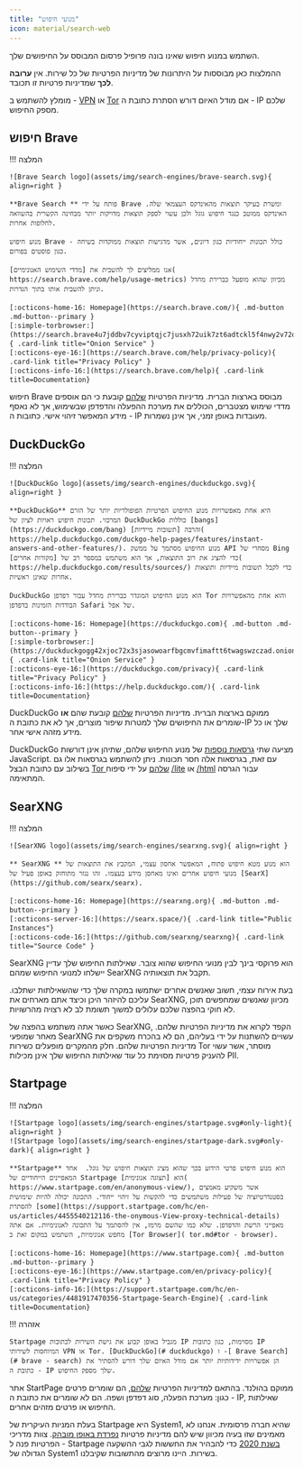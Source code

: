 ```yaml
---
title: "מנועי חיפוש"
icon: material/search-web
---
```


השתמש במנוע חיפוש שאינו בונה פרופיל פרסום המבוסס על החיפושים שלך.

ההמלצות כאן מבוססות על היתרונות של מדיניות הפרטיות של כל שירות. אין **ערובה לכך** שמדיניות פרטיות זו תכובד.

מומלץ להשתמש ב - [VPN](vpn.md) או [Tor](https://www.torproject.org/) אם מודל האיום דורש הסתרת כתובת ה - IP שלכם מספק החיפוש.

## חיפוש Brave

!!! המלצה

    ![Brave Search logo](assets/img/search-engines/brave-search.svg){ align=right }
    
    **Brave Search ** פותח על ידי Brave ומשרת בעיקר תוצאות מהאינדקס העצמאי שלה. האינדקס ממוטב כנגד חיפוש גוגל ולכן עשוי לספק תוצאות מדויקות יותר מבחינה הקשרית בהשוואה לחלופות אחרות.
    
    מנוע חיפוש Brave כולל תכונות ייחודיות כגון דיונים, אשר מדגישות תוצאות ממוקדות בשיחה - כגון פוסטים בפורום.
    
    אנו ממליצים לך להשבית את [מדדי השימוש האנונימיים]( https://search.brave.com/help/usage-metrics) מכיוון שהוא מופעל כברירת מחדל וניתן להשבית אותו בתוך הגדרות.
    
    [:octicons-home-16: Homepage](https://search.brave.com/){ .md-button .md-button--primary }
    [:simple-torbrowser:](https://search.brave4u7jddbv7cyviptqjc7jusxh72uik7zt6adtckl5f4nwy2v72qd.onion){ .card-link title="Onion Service" }
    [:octicons-eye-16:](https://search.brave.com/help/privacy-policy){ .card-link title="Privacy Policy" }
    [:octicons-info-16:](https://search.brave.com/help){ .card-link title=Documentation}

חיפוש Brave מבוסס בארצות הברית. מדיניות הפרטיות [שלהם](https://search.brave.com/help/privacy-policy) קובעת כי הם אוספים מדדי שימוש מצטברים, הכוללים את מערכת ההפעלה והדפדפן שבשימוש, אך לא נאסף מידע המאפשר זיהוי אישי. כתובות ה - IP מעובדות באופן זמני, אך אינן נשמרות.

## DuckDuckGo

!!! המלצה

    ![DuckDuckGo logo](assets/img/search-engines/duckduckgo.svg){ align=right }
    
    **DuckDuckGo** היא אחת מאפשרויות מנוע החיפוש הפרטיות הפופולריות יותר של הזרם המרכזי. תכונות חיפוש ראויות לציון של DuckDuckGo כוללות [bangs](https://duckduckgo.com/bang) והרבה [תשובות מיידיות]( https://help.duckduckgo.com/duckgo-help-pages/features/instant-answers-and-other-features/). מנוע החיפוש מסתמך על ממשק API מסחרי של Bing כדי להציג את רוב התוצאות, אך הוא משתמש במספר רב של [מקורות אחרים]( https://help.duckduckgo.com/results/sources/) כדי לקבל תשובות מיידיות ותוצאות אחרות שאינן ראשיות.
    
    DuckDuckGo הוא מנוע החיפוש המוגדר כברירת מחדל עבור דפדפן Tor והוא אחת מהאפשרויות הבודדות הזמינות בדפדפן Safari של אפל.
    
    [:octicons-home-16: Homepage](https://duckduckgo.com){ .md-button .md-button--primary }
    [:simple-torbrowser:](https://duckduckgogg42xjoc72x3sjasowoarfbgcmvfimaftt6twagswzczad.onion){ .card-link title="Onion Service" }
    [:octicons-eye-16:](https://duckduckgo.com/privacy){ .card-link title="Privacy Policy" }
    [:octicons-info-16:](https://help.duckduckgo.com/){ .card-link title=Documentation}

DuckDuckGo ממוקם בארצות הברית. מדיניות הפרטיות [שלהם](https://duckduckgo.com/privacy) קובעת שהם **או** שומרים את החיפושים שלך למטרות שיפור מוצרים, אך לא את כתובת ה-IP שלך או כל מידע מזהה אישי אחר.

DuckDuckGo מציעה שתי [גרסאות נוספות](https://help.duckduckgo.com/features/non-javascript/) של מנוע החיפוש שלהם, שתיהן אינן דורשות JavaScript. עם זאת, בגרסאות אלה חסר תכונות. ניתן להשתמש בגרסאות אלו גם בשילוב עם כתובת הבצל [Tor שלהם](https://duckduckgogg42xjoc72x3sjasowoarfbgcmvfimaftt6twagswzczad.onion/) על ידי סיפוח [/lite](https://duckduckgogg42xjoc72x3sjasowoarfbgcmvfimaftt6twagswzczad.onion/lite) או [/html](https://duckduckgogg42xjoc72x3sjasowoarfbgcmvfimaftt6twagswzczad.onion/html) עבור הגרסה המתאימה.

## SearXNG

!!! המלצה

    ![SearXNG logo](assets/img/search-engines/searxng.svg){ align=right }
    
    ** SearXNG ** הוא מנוע מטא חיפוש פתוח, המאפשר אחסון עצמי, המקבץ את התוצאות של מנועי חיפוש אחרים ואינו מאחסן מידע בעצמו. זהו נגזר מתוחזק באופן פעיל של [SearX](https://github.com/searx/searx).
    
    [:octicons-home-16: Homepage](https://searxng.org){ .md-button .md-button--primary }
    [:octicons-server-16:](https://searx.space/){ .card-link title="Public Instances"}
    [:octicons-code-16:](https://github.com/searxng/searxng){ .card-link title="Source Code" }

SearXNG הוא פרוקסי בינך לבין מנועי החיפוש שהוא צובר. שאילתות החיפוש שלך עדיין יישלחו למנועי החיפוש שמהם SearXNG תקבל את תוצאותיה.

בעת אירוח עצמי, חשוב שאנשים אחרים ישתמשו במקרה שלך כדי שהשאילתות ישתלבו. עליכם להיזהר היכן וכיצד אתם מארחים את SearXNG, מכיוון שאנשים שמחפשים תוכן לא חוקי בהפצה שלכם עלולים למשוך תשומת לב לא רצויה מהרשויות.

כאשר אתה משתמש בהפצה של SearXNG, הקפד לקרוא את מדיניות הפרטיות שלהם. מאחר שמופעי SearXNG עשויים להשתנות על ידי בעליהם, הם לא בהכרח משקפים את מדיניות הפרטיות שלהם. חלק מהמקרים מופעלים כשירות Tor מוסתר, אשר עשוי להעניק פרטיות מסוימת כל עוד שאילתות החיפוש שלך אינן מכילות PII.

## Startpage

!!! המלצה

    ![Startpage logo](assets/img/search-engines/startpage.svg#only-light){ align=right }
    ![Startpage logo](assets/img/search-engines/startpage-dark.svg#only-dark){ align=right }
    
    **Startpage** הוא מנוע חיפוש פרטי הידוע בכך שהוא מציג תוצאות חיפוש של גוגל.  אחד המאפיינים הייחודיים של Startpage הוא [תצוגה אנונימית]( https://www.startpage.com/en/anonymous-view/), אשר משקיע מאמצים בסטנדרטיזציה של פעילות משתמשים כדי להקשות על זיהוי ייחודי. התכונה יכולה להיות שימושית להסתרת [some](https://support.startpage.com/hc/en-us/articles/4455540212116-the-onymous-View-proxy-technical-details) מאפייני הרשת והדפדפן. שלא כמו שהשם מרמז, אין להסתמך על התכונה לאנונימיות. אם אתה מחפש אנונימיות, השתמש במקום זאת ב [Tor Browser]( tor.md#tor - browser).
    
    [:octicons-home-16: Homepage](https://www.startpage.com){ .md-button .md-button--primary }
    [:octicons-eye-16:](https://www.startpage.com/en/privacy-policy){ .card-link title="Privacy Policy" }
    [:octicons-info-16:](https://support.startpage.com/hc/en-us/categories/4481917470356-Startpage-Search-Engine){ .card-link title=Documentation}

!!! אזהרה

    Startpage מגביל באופן קבוע את גישת השירות לכתובות IP מסוימות, כגון כתובות IP המיוחסות לשירותי VPN או Tor. [DuckDuckGo](# duckduckgo) ו -[ Brave Search](# brave - search) הן אפשרויות ידידותיות יותר אם מודל האיום שלך דורש להסתיר את כתובת ה - IP שלך מספק החיפוש.

אתר StartPage ממוקם בהולנד. בהתאם למדיניות הפרטיות [שלהם](https://www.startpage.com/en/privacy-policy/), הם שומרים פרטים כגון: מערכת הפעלה, סוג דפדפן ושפה. הם לא שומרים את כתובת ה - IP, שאילתות החיפוש או פרטים מזהים אחרים.

בעלת המניות העיקרית של Startpage היא System1, שהיא חברה פרסומית. אנחנו לא מאמינים שזו בעיה מכיוון שיש להם מדיניות פרטיות [נפרדת באופן מובהק](https://system1.com/terms/privacy-policy). צוות מדריכי הפרטיות פנה ל - Startpage [בשנת 2020](https://web.archive.org/web/20210118031008/https://blog.privacytools.io/relisting-startpage/) כדי להבהיר את החששות לגבי ההשקעה הגדולה של System1 בשירות. היינו מרוצים מהתשובות שקיבלנו.
